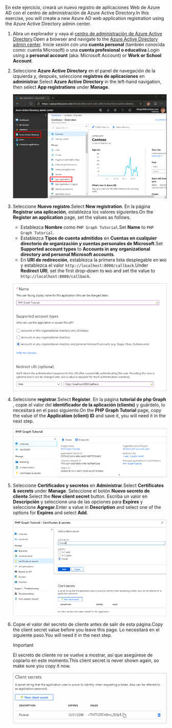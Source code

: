 <!-- markdownlint-disable MD002 MD041 -->

<span data-ttu-id="05b94-101">En este ejercicio, creará un nuevo registro de aplicaciones Web de Azure AD con el centro de administración de Azure Active Directory.</span><span class="sxs-lookup"><span data-stu-id="05b94-101">In this exercise, you will create a new Azure AD web application registration using the Azure Active Directory admin center.</span></span>

1. <span data-ttu-id="05b94-102">Abra un explorador y vaya al [centro de administración de Azure Active Directory](https://aad.portal.azure.com).</span><span class="sxs-lookup"><span data-stu-id="05b94-102">Open a browser and navigate to the [Azure Active Directory admin center](https://aad.portal.azure.com).</span></span> <span data-ttu-id="05b94-103">Inicie sesión con una **cuenta personal** (también conocida como: cuenta Microsoft) o una **cuenta profesional o educativa**.</span><span class="sxs-lookup"><span data-stu-id="05b94-103">Login using a **personal account** (aka: Microsoft Account) or **Work or School Account**.</span></span>

1. <span data-ttu-id="05b94-104">Seleccione **Azure Active Directory** en el panel de navegación de la izquierda y, después, seleccione **registros de aplicaciones** en **administrar**.</span><span class="sxs-lookup"><span data-stu-id="05b94-104">Select **Azure Active Directory** in the left-hand navigation, then select **App registrations** under **Manage**.</span></span>

    ![<span data-ttu-id="05b94-105">Una captura de pantalla de los registros de la aplicación</span><span class="sxs-lookup"><span data-stu-id="05b94-105">A screenshot of the App registrations</span></span> ](./images/aad-portal-app-registrations.png)

1. <span data-ttu-id="05b94-106">Seleccione **Nuevo registro**.</span><span class="sxs-lookup"><span data-stu-id="05b94-106">Select **New registration**.</span></span> <span data-ttu-id="05b94-107">En la página **Registrar una aplicación**, establezca los valores siguientes.</span><span class="sxs-lookup"><span data-stu-id="05b94-107">On the **Register an application** page, set the values as follows.</span></span>

    - <span data-ttu-id="05b94-108">Establezca **Nombre** como `PHP Graph Tutorial`.</span><span class="sxs-lookup"><span data-stu-id="05b94-108">Set **Name** to `PHP Graph Tutorial`.</span></span>
    - <span data-ttu-id="05b94-109">Establezca **Tipos de cuenta admitidos** en **Cuentas en cualquier directorio de organización y cuentas personales de Microsoft**.</span><span class="sxs-lookup"><span data-stu-id="05b94-109">Set **Supported account types** to **Accounts in any organizational directory and personal Microsoft accounts**.</span></span>
    - <span data-ttu-id="05b94-110">En **URI de redirección**, establezca la primera lista desplegable en `Web` y establezca el valor `http://localhost:8000/callback`.</span><span class="sxs-lookup"><span data-stu-id="05b94-110">Under **Redirect URI**, set the first drop-down to `Web` and set the value to `http://localhost:8000/callback`.</span></span>

    ![Captura de pantalla de la página registrar una aplicación](./images/aad-register-an-app.png)

1. <span data-ttu-id="05b94-112">Seleccione **registrar**.</span><span class="sxs-lookup"><span data-stu-id="05b94-112">Select **Register**.</span></span> <span data-ttu-id="05b94-113">En la página **tutorial de php Graph** , copie el valor del **identificador de la aplicación (cliente)** y guárdelo, lo necesitará en el paso siguiente.</span><span class="sxs-lookup"><span data-stu-id="05b94-113">On the **PHP Graph Tutorial** page, copy the value of the **Application (client) ID** and save it, you will need it in the next step.</span></span>

    ![Captura de pantalla del identificador de la aplicación del nuevo registro de la aplicación](./images/aad-application-id.png)

1. <span data-ttu-id="05b94-115">Seleccione **Certificados y secretos** en **Administrar**.</span><span class="sxs-lookup"><span data-stu-id="05b94-115">Select **Certificates & secrets** under **Manage**.</span></span> <span data-ttu-id="05b94-116">Seleccione el botón **Nuevo secreto de cliente**.</span><span class="sxs-lookup"><span data-stu-id="05b94-116">Select the **New client secret** button.</span></span> <span data-ttu-id="05b94-117">Escriba un valor en **Descripción** y seleccione una de las opciones para **Expires** y seleccione **Agregar**.</span><span class="sxs-lookup"><span data-stu-id="05b94-117">Enter a value in **Description** and select one of the options for **Expires** and select **Add**.</span></span>

    ![Captura de pantalla del cuadro de diálogo Agregar un secreto de cliente](./images/aad-new-client-secret.png)

1. <span data-ttu-id="05b94-119">Copie el valor del secreto de cliente antes de salir de esta página.</span><span class="sxs-lookup"><span data-stu-id="05b94-119">Copy the client secret value before you leave this page.</span></span> <span data-ttu-id="05b94-120">Lo necesitará en el siguiente paso.</span><span class="sxs-lookup"><span data-stu-id="05b94-120">You will need it in the next step.</span></span>

    > [!IMPORTANT]
    > <span data-ttu-id="05b94-121">El secreto de cliente no se vuelve a mostrar, así que asegúrese de copiarlo en este momento.</span><span class="sxs-lookup"><span data-stu-id="05b94-121">This client secret is never shown again, so make sure you copy it now.</span></span>

    ![Captura de pantalla del secreto de cliente recién agregado](./images/aad-copy-client-secret.png)
